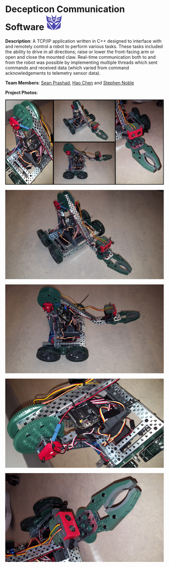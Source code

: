 # Decepticon Communication Software ![Decepticon Icon](./Images/Decepticon_Icon.PNG "Decepticon Icon")

**Description**: A TCP/IP application written in C++ designed to interface with and remotely control a robot to perform various tasks. These tasks included the ability to drive in all directions; raise or lower the front-facing arm or open and close the mounted claw. Real-time communication both to and from the robot was possible by implementing multiple threads which sent commands and received data (which varied from command acknowledgements to telemetry sensor data).

**Team Members**: [Sean Prashad](https://github.com/SeanPrashad), [Hao Chen](https://github.com/haoRchen) and [Stephen Noble](https://github.com/hsnoble)

**Project Photos**:

![Decepticon Collage View](./Images/Decepticon_Collage_View.JPG "Decepticon Collage View")

![Decepticon Front View](./Images/Decepticon_Front_View.JPG "Decepticon Front View")

![Decepticon Side View](./Images/Decepticon_Side_View.JPG "Decepticon Side View")

![Decepticon Arm View](./Images/Decepticon_Arm_View.JPG "Decepticon Arm View")

![Decepticon Claw View](./Images/Decepticon_Claw_View.JPG "Decepticon Claw View")